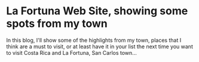 # La Fortuna Web Site, showing some spots from my town

In this blog, I'll show some of the highlights from my town, places that I think
are a must to visit, or at least have it in your list the next time you want
to visit Costa Rica and La Fortuna, San Carlos town...
